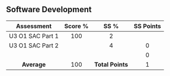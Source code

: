 ## Software Development
|    Assessment    | Score % |       SS %       | SS Points |
| :--------------: | :-----: | :--------------: | :-------: |
| U3 O1 SAC Part 1 |   100   |        2         |           |
| U3 O1 SAC Part 2 |         |        4         |     0     |
|                  |         |                  |     0     |
|   **Average**    |   100   | **Total Points** |     1     |
<!-- TBLFM: $>=if(if($2>0, (($2*$3)/100), 0)) -->
<!-- TBLFM: @>$2=sum(@I..@-1) -->